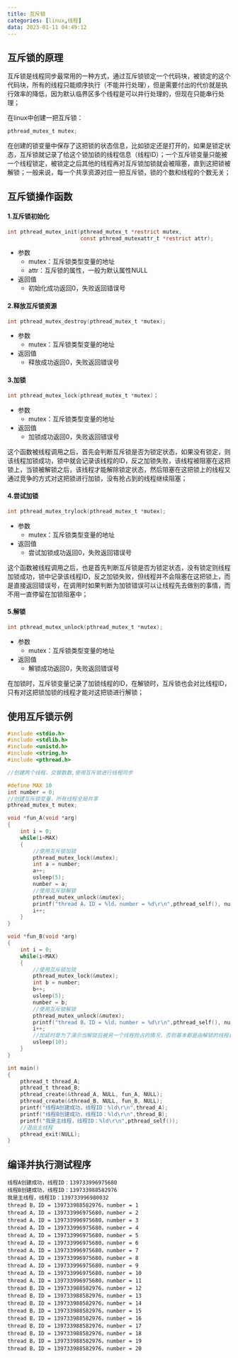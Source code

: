 ```yaml
---
title: 互斥锁
categories: [linux,线程]
data: 2023-01-11 04:49:12
---
```


## 互斥锁的原理

互斥锁是线程同步最常用的一种方式，通过互斥锁锁定一个代码块，被锁定的这个代码块，所有的线程只能顺序执行（不能并行处理），但是需要付出的代价就是执行效率的降低，因为默认临界区多个线程是可以并行处理的，但现在只能串行处理；

在linux中创建一把互斥锁：

~~~c
pthread_mutex_t mutex;
~~~

在创建的锁变量中保存了这把锁的状态信息，比如锁定还是打开的，如果是锁定状态，互斥锁就记录了给这个锁加锁的线程信息（线程ID）；一个互斥锁变量只能被一个线程锁定，被锁定之后其他的线程再对互斥锁加锁就会被阻塞，直到这把锁被解锁；一般来说，每一个共享资源对应一把互斥锁，锁的个数和线程的个数无关；

## 互斥锁操作函数

#### 1.互斥锁初始化

~~~c
int pthread_mutex_init(pthread_mutex_t *restrict mutex,
                       const pthread_mutexattr_t *restrict attr);
~~~

- 参数
  - mutex：互斥锁类型变量的地址
  - attr：互斥锁的属性，一般为默认属性NULL
- 返回值
  - 初始化成功返回0，失败返回错误号

#### 2.释放互斥锁资源

~~~c
int pthread_mutex_destroy(pthread_mutex_t *mutex);
~~~

- 参数
  - mutex：互斥锁类型变量的地址
- 返回值
  - 释放成功返回0，失败返回错误号

#### 3.加锁

~~~c
int pthread_mutex_lock(pthread_mutex_t *mutex)；
~~~

- 参数
  - mutex：互斥锁类型变量的地址
- 返回值
  - 加锁成功返回0，失败返回错误号

这个函数被线程调用之后，首先会判断互斥锁是否为锁定状态，如果没有锁定，则该线程加锁成功，锁中就会记录该线程的ID，反之加锁失败，该线程被阻塞在这把锁上，当锁被解锁之后，该线程才能解除锁定状态，然后阻塞在这把锁上的线程又通过竞争的方式对这把锁进行加锁，没有抢占到的线程继续阻塞；

#### 4.尝试加锁

~~~c
int pthread_mutex_trylock(pthread_mutex_t *mutex);
~~~

- 参数
  - mutex：互斥锁类型变量的地址
- 返回值
  - 尝试加锁成功返回0，失败返回错误号

这个函数被线程调用之后，也是首先判断互斥锁是否为锁定状态，没有锁定则线程加锁成功，锁中记录该线程ID，反之加锁失败，但线程并不会阻塞在这把锁上，而是直接返回错误号，在调用时如果判断为加锁错误可以让线程先去做别的事情，而不用一直停留在加锁阻塞中；

#### 5.解锁

~~~c
int pthread_mutex_unlock(pthread_mutex_t *mutex);
~~~

- 参数
  - mutex：互斥锁类型变量的地址
- 返回值
  - 解锁成功返回0，失败返回错误号

在加锁时，互斥锁变量记录了加锁线程的ID，在解锁时，互斥锁也会对比线程ID，只有对这把锁加锁的线程才能对这把锁进行解锁；

## 使用互斥锁示例

~~~c
#include <stdio.h>
#include <stdlib.h>
#include <unistd.h>
#include <string.h>
#include <pthread.h>

//创建两个线程，交替数数,使用互斥锁进行线程同步

#define MAX 10
int number = 0;
//创建互斥锁变量，所有线程全局共享
pthread_mutex_t mutex;

void *fun_A(void *arg)
{
    int i = 0;
    while(i<MAX)
    {
        //使用互斥锁加锁
        pthread_mutex_lock(&mutex);
        int a = number;
        a++;
        usleep(5);
        number = a;
        //使用互斥锁解锁
        pthread_mutex_unlock(&mutex);
        printf("thread A，ID = %ld，number = %d\r\n",pthread_self(), number);
        i++;
    }
}

void *fun_B(void *arg)
{
    int i = 0;
    while(i<MAX)
    {
        //使用互斥锁加锁
        pthread_mutex_lock(&mutex);
        int b = number;
        b++;
        usleep(5);
        number = b;
        //使用互斥锁解锁
        pthread_mutex_unlock(&mutex);
        printf("thread B，ID = %ld，number = %d\r\n",pthread_self(), number);
        i++;
        //加延时是为了演示当解锁后被另一个线程抢占的情况，否则基本都是由解锁的线程自己抢占掉了
        usleep(10);
    }
}

int main()
{
    pthread_t thread_A;
    pthread_t thread_B;
    pthread_create(&thread_A, NULL, fun_A, NULL);
    pthread_create(&thread_B, NULL, fun_B, NULL);
    printf("线程A创建成功，线程ID：%ld\r\n",thread_A);
    printf("线程B创建成功，线程ID：%ld\r\n",thread_B);
    printf("我是主线程，线程ID：%ld\r\n",pthread_self());
    //退出主线程
    pthread_exit(NULL);
}
~~~

## 编译并执行测试程序

~~~shell
线程A创建成功，线程ID：139733996975680
线程B创建成功，线程ID：139733988582976
我是主线程，线程ID：139733996980032
thread B，ID = 139733988582976，number = 1
thread A，ID = 139733996975680，number = 2
thread A，ID = 139733996975680，number = 3
thread A，ID = 139733996975680，number = 4
thread A，ID = 139733996975680，number = 5
thread A，ID = 139733996975680，number = 6
thread A，ID = 139733996975680，number = 7
thread A，ID = 139733996975680，number = 8
thread A，ID = 139733996975680，number = 9
thread A，ID = 139733996975680，number = 10
thread A，ID = 139733996975680，number = 11
thread B，ID = 139733988582976，number = 12
thread B，ID = 139733988582976，number = 13
thread B，ID = 139733988582976，number = 14
thread B，ID = 139733988582976，number = 15
thread B，ID = 139733988582976，number = 16
thread B，ID = 139733988582976，number = 17
thread B，ID = 139733988582976，number = 18
thread B，ID = 139733988582976，number = 19
thread B，ID = 139733988582976，number = 20
~~~

